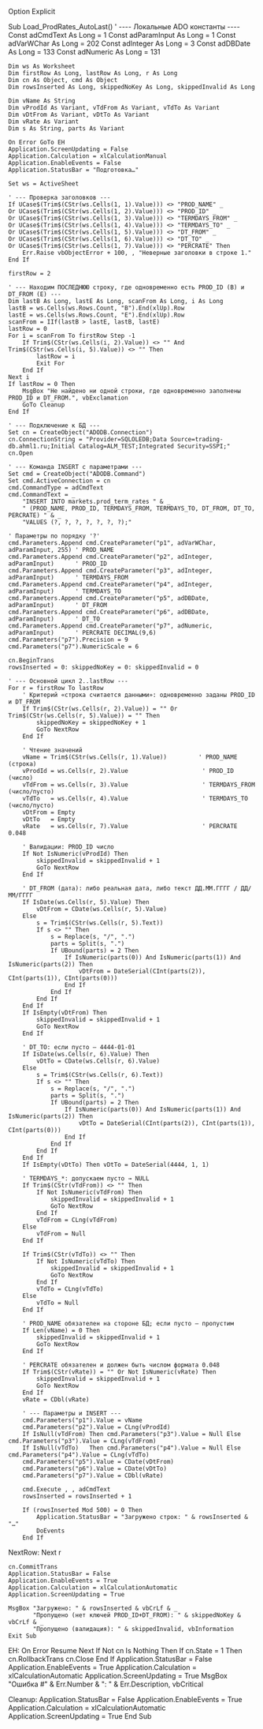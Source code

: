 Option Explicit

Sub Load_ProdRates_AutoLast()
    ' ---- Локальные ADO константы ----
    Const adCmdText As Long = 1
    Const adParamInput As Long = 1
    Const adVarWChar As Long = 202
    Const adInteger As Long = 3
    Const adDBDate As Long = 133
    Const adNumeric As Long = 131

    Dim ws As Worksheet
    Dim firstRow As Long, lastRow As Long, r As Long
    Dim cn As Object, cmd As Object
    Dim rowsInserted As Long, skippedNoKey As Long, skippedInvalid As Long

    Dim vName As String
    Dim vProdId As Variant, vTdFrom As Variant, vTdTo As Variant
    Dim vDtFrom As Variant, vDtTo As Variant
    Dim vRate As Variant
    Dim s As String, parts As Variant

    On Error GoTo EH
    Application.ScreenUpdating = False
    Application.Calculation = xlCalculationManual
    Application.EnableEvents = False
    Application.StatusBar = "Подготовка…"

    Set ws = ActiveSheet

    ' --- Проверка заголовков ---
    If UCase$(Trim$(CStr(ws.Cells(1, 1).Value))) <> "PROD_NAME" _
    Or UCase$(Trim$(CStr(ws.Cells(1, 2).Value))) <> "PROD_ID" _
    Or UCase$(Trim$(CStr(ws.Cells(1, 3).Value))) <> "TERMDAYS_FROM" _
    Or UCase$(Trim$(CStr(ws.Cells(1, 4).Value))) <> "TERMDAYS_TO" _
    Or UCase$(Trim$(CStr(ws.Cells(1, 5).Value))) <> "DT_FROM" _
    Or UCase$(Trim$(CStr(ws.Cells(1, 6).Value))) <> "DT_TO" _
    Or UCase$(Trim$(CStr(ws.Cells(1, 7).Value))) <> "PERCRATE" Then
        Err.Raise vbObjectError + 100, , "Неверные заголовки в строке 1."
    End If

    firstRow = 2

    ' --- Находим ПОСЛЕДНЮЮ строку, где одновременно есть PROD_ID (B) и DT_FROM (E) ---
    Dim lastB As Long, lastE As Long, scanFrom As Long, i As Long
    lastB = ws.Cells(ws.Rows.Count, "B").End(xlUp).Row
    lastE = ws.Cells(ws.Rows.Count, "E").End(xlUp).Row
    scanFrom = IIf(lastB > lastE, lastB, lastE)
    lastRow = 0
    For i = scanFrom To firstRow Step -1
        If Trim$(CStr(ws.Cells(i, 2).Value)) <> "" And Trim$(CStr(ws.Cells(i, 5).Value)) <> "" Then
            lastRow = i
            Exit For
        End If
    Next i
    If lastRow = 0 Then
        MsgBox "Не найдено ни одной строки, где одновременно заполнены PROD_ID и DT_FROM.", vbExclamation
        GoTo Cleanup
    End If

    ' --- Подключение к БД ---
    Set cn = CreateObject("ADODB.Connection")
    cn.ConnectionString = "Provider=SQLOLEDB;Data Source=trading-db.ahml1.ru;Initial Catalog=ALM_TEST;Integrated Security=SSPI;"
    cn.Open

    ' --- Команда INSERT с параметрами ---
    Set cmd = CreateObject("ADODB.Command")
    Set cmd.ActiveConnection = cn
    cmd.CommandType = adCmdText
    cmd.CommandText = _
        "INSERT INTO markets.prod_term_rates " & _
        " (PROD_NAME, PROD_ID, TERMDAYS_FROM, TERMDAYS_TO, DT_FROM, DT_TO, PERCRATE) " & _
        "VALUES (?, ?, ?, ?, ?, ?, ?);"

    ' Параметры по порядку '?'
    cmd.Parameters.Append cmd.CreateParameter("p1", adVarWChar, adParamInput, 255) ' PROD_NAME
    cmd.Parameters.Append cmd.CreateParameter("p2", adInteger,  adParamInput)      ' PROD_ID
    cmd.Parameters.Append cmd.CreateParameter("p3", adInteger,  adParamInput)      ' TERMDAYS_FROM
    cmd.Parameters.Append cmd.CreateParameter("p4", adInteger,  adParamInput)      ' TERMDAYS_TO
    cmd.Parameters.Append cmd.CreateParameter("p5", adDBDate,   adParamInput)      ' DT_FROM
    cmd.Parameters.Append cmd.CreateParameter("p6", adDBDate,   adParamInput)      ' DT_TO
    cmd.Parameters.Append cmd.CreateParameter("p7", adNumeric,  adParamInput)      ' PERCRATE DECIMAL(9,6)
    cmd.Parameters("p7").Precision = 9
    cmd.Parameters("p7").NumericScale = 6

    cn.BeginTrans
    rowsInserted = 0: skippedNoKey = 0: skippedInvalid = 0

    ' --- Основной цикл 2..lastRow ---
    For r = firstRow To lastRow
        ' Критерий «строка считается данными»: одновременно заданы PROD_ID и DT_FROM
        If Trim$(CStr(ws.Cells(r, 2).Value)) = "" Or Trim$(CStr(ws.Cells(r, 5).Value)) = "" Then
            skippedNoKey = skippedNoKey + 1
            GoTo NextRow
        End If

        ' Чтение значений
        vName = Trim$(CStr(ws.Cells(r, 1).Value))         ' PROD_NAME (строка)
        vProdId = ws.Cells(r, 2).Value                     ' PROD_ID (число)
        vTdFrom = ws.Cells(r, 3).Value                     ' TERMDAYS_FROM (число/пусто)
        vTdTo   = ws.Cells(r, 4).Value                     ' TERMDAYS_TO   (число/пусто)
        vDtFrom = Empty
        vDtTo   = Empty
        vRate   = ws.Cells(r, 7).Value                     ' PERCRATE 0.048

        ' Валидации: PROD_ID число
        If Not IsNumeric(vProdId) Then
            skippedInvalid = skippedInvalid + 1
            GoTo NextRow
        End If

        ' DT_FROM (дата): либо реальная дата, либо текст ДД.ММ.ГГГГ / ДД/ММ/ГГГГ
        If IsDate(ws.Cells(r, 5).Value) Then
            vDtFrom = CDate(ws.Cells(r, 5).Value)
        Else
            s = Trim$(CStr(ws.Cells(r, 5).Text))
            If s <> "" Then
                s = Replace(s, "/", ".")
                parts = Split(s, ".")
                If UBound(parts) = 2 Then
                    If IsNumeric(parts(0)) And IsNumeric(parts(1)) And IsNumeric(parts(2)) Then
                        vDtFrom = DateSerial(CInt(parts(2)), CInt(parts(1)), CInt(parts(0)))
                    End If
                End If
            End If
        End If
        If IsEmpty(vDtFrom) Then
            skippedInvalid = skippedInvalid + 1
            GoTo NextRow
        End If

        ' DT_TO: если пусто — 4444-01-01
        If IsDate(ws.Cells(r, 6).Value) Then
            vDtTo = CDate(ws.Cells(r, 6).Value)
        Else
            s = Trim$(CStr(ws.Cells(r, 6).Text))
            If s <> "" Then
                s = Replace(s, "/", ".")
                parts = Split(s, ".")
                If UBound(parts) = 2 Then
                    If IsNumeric(parts(0)) And IsNumeric(parts(1)) And IsNumeric(parts(2)) Then
                        vDtTo = DateSerial(CInt(parts(2)), CInt(parts(1)), CInt(parts(0)))
                    End If
                End If
            End If
        End If
        If IsEmpty(vDtTo) Then vDtTo = DateSerial(4444, 1, 1)

        ' TERMDAYS_*: допускаем пусто → NULL
        If Trim$(CStr(vTdFrom)) <> "" Then
            If Not IsNumeric(vTdFrom) Then
                skippedInvalid = skippedInvalid + 1
                GoTo NextRow
            End If
            vTdFrom = CLng(vTdFrom)
        Else
            vTdFrom = Null
        End If

        If Trim$(CStr(vTdTo)) <> "" Then
            If Not IsNumeric(vTdTo) Then
                skippedInvalid = skippedInvalid + 1
                GoTo NextRow
            End If
            vTdTo = CLng(vTdTo)
        Else
            vTdTo = Null
        End If

        ' PROD_NAME обязателен на стороне БД; если пусто — пропустим
        If Len(vName) = 0 Then
            skippedInvalid = skippedInvalid + 1
            GoTo NextRow
        End If

        ' PERCRATE обязателен и должен быть числом формата 0.048
        If Trim$(CStr(vRate)) = "" Or Not IsNumeric(vRate) Then
            skippedInvalid = skippedInvalid + 1
            GoTo NextRow
        End If
        vRate = CDbl(vRate)

        ' --- Параметры и INSERT ---
        cmd.Parameters("p1").Value = vName
        cmd.Parameters("p2").Value = CLng(vProdId)
        If IsNull(vTdFrom) Then cmd.Parameters("p3").Value = Null Else cmd.Parameters("p3").Value = CLng(vTdFrom)
        If IsNull(vTdTo)   Then cmd.Parameters("p4").Value = Null Else cmd.Parameters("p4").Value = CLng(vTdTo)
        cmd.Parameters("p5").Value = CDate(vDtFrom)
        cmd.Parameters("p6").Value = CDate(vDtTo)
        cmd.Parameters("p7").Value = CDbl(vRate)

        cmd.Execute , , adCmdText
        rowsInserted = rowsInserted + 1

        If (rowsInserted Mod 500) = 0 Then
            Application.StatusBar = "Загружено строк: " & rowsInserted & "…"
            DoEvents
        End If

NextRow:
    Next r

    cn.CommitTrans
    Application.StatusBar = False
    Application.EnableEvents = True
    Application.Calculation = xlCalculationAutomatic
    Application.ScreenUpdating = True

    MsgBox "Загружено: " & rowsInserted & vbCrLf & _
           "Пропущено (нет ключей PROD_ID+DT_FROM): " & skippedNoKey & vbCrLf & _
           "Пропущено (валидация): " & skippedInvalid, vbInformation
    Exit Sub

EH:
    On Error Resume Next
    If Not cn Is Nothing Then
        If cn.State = 1 Then cn.RollbackTrans
        cn.Close
    End If
    Application.StatusBar = False
    Application.EnableEvents = True
    Application.Calculation = xlCalculationAutomatic
    Application.ScreenUpdating = True
    MsgBox "Ошибка #" & Err.Number & ": " & Err.Description, vbCritical

Cleanup:
    Application.StatusBar = False
    Application.EnableEvents = True
    Application.Calculation = xlCalculationAutomatic
    Application.ScreenUpdating = True
End Sub
